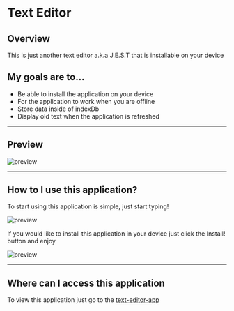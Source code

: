 # Text Editor

## Overview

This is just another text editor a.k.a J.E.S.T that is installable on your device

## My goals are to... 

* Be able to install the application on your device
* For the application to work when you are offline
* Store data inside of indexDb
* Display old text when the application is refreshed

---

## Preview

![preview](https://user-images.githubusercontent.com/105886307/209265347-91213674-423e-403f-9b61-7a17bec16410.png)


---

## How to I use this application?

To start using this application is simple, just start typing!

![preview](https://user-images.githubusercontent.com/105886307/209265522-8e258a12-b72a-4f2f-9d9b-d2c71f786c18.png)

If you would like to install this application in your device just click the Install! button and enjoy

![preview](https://user-images.githubusercontent.com/105886307/209265676-4ca78ed8-c12a-4b60-b1ec-07f489fc0336.png)


---

## Where can I access this application

To view this application just go to the [text-editor-app](https://fathomless-brushlands-69236.herokuapp.com/)